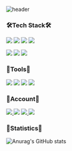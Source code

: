 ![header](https://capsule-render.vercel.app/api?type=waving&color=638FDA&height=200&section=header&text=I%20am%20Woong&fontSize=90&fontColor=F6F8FA)

### 🛠️Tech Stack🛠️
<img src="https://img.shields.io/badge/html5-E34F26?style=for-the-badge&logo=html5&logoColor=white"> <img src="https://img.shields.io/badge/css3-1572B6?style=for-the-badge&logo=css3&logoColor=white"> <img src="https://img.shields.io/badge/javascript-F7DF1E?style=for-the-badge&logo=javascript&logoColor=black"> <img src="https://img.shields.io/badge/typescript-3178C6?style=for-the-badge&logo=typescript&logoColor=white">
  
<img src="https://img.shields.io/badge/react-61DAFB?style=for-the-badge&logo=react&logoColor=black"> <img src="https://img.shields.io/badge/styledcomponents-DB7093?style=for-the-badge&logo=styledcomponents&logoColor=white"> <img src="https://img.shields.io/badge/recoil-3578E5?style=for-the-badge&logo=recoil&logoColor=white">

### 🌠Tools🌠
<img src="https://img.shields.io/badge/git-F05032?style=for-the-badge&logo=git&logoColor=white"> <img src="https://img.shields.io/badge/npm-CB3837?style=for-the-badge&logo=npm&logoColor=white"> <img src="https://img.shields.io/badge/slack-4A154B?style=for-the-badge&logo=slack&logoColor=white"> <img src="https://img.shields.io/badge/Notion-000000?style=for-the-badge&logo=Notion&logoColor=white">


### 🌌Account🌌
<a href="https://github.com/RanungPark" target="_blank"><img src="https://img.shields.io/badge/RanungPark-181717?style=for-the-badge&logo=github&logoColor=white">
</a> <img src="https://img.shields.io/badge/ckehfqkr302@gmail.com-EA4335?style=for-the-badge&logo=gmail&logoColor=white"> 
<a href="https://velog.io/@_wo_ong/posts/" target="_blank"><img src="https://img.shields.io/badge/_Wo_.ong-20C997?style=for-the-badge&logo=velog&logoColor=white">
</a> <img src="https://img.shields.io/badge/_Wo_.ong-E4405F?style=for-the-badge&logo=instagram&logoColor=white">


### 🌃Statistics🌃
![Anurag's GitHub stats](https://github-readme-stats.vercel.app/api?username=RanungPark&show_icons=true&theme=tokyonight)
